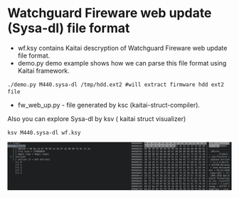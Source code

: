 # Watchguard Fireware web update (Sysa-dl) file format

+ wf.ksy contains Kaitai descryption of Watchguard Fireware web update file format.
+ demo.py demo example shows how we can parse this file format using Kaitai framework.
```
./demo.py M440.sysa-dl /tmp/hdd.ext2 #will extract firmware hdd ext2 file
```
+ fw_web_up.py - file generated by ksc (kaitai-struct-compiler).


Also you can explore Sysa-dl by ksv ( kaitai struct visualizer)

```
ksv M440.sysa-dl wf.ksy
```

![](ksv.png "")

